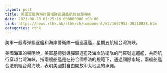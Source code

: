 ```yaml
---
layout: post
title: 美軍軍艦與海岸警衛隊巡邏艦航經台灣海峽
date: 2021-08-28 01:25:16.000000000 +08:00
link: https://news.rthk.hk/rthk/ch/component/k2/1607953-20210828.htm
categories: rthk
---
```


美軍一艘導彈驅逐艦和海岸警衛隊一艘巡邏艦，星期五航經台灣海峽。

美國海軍的聲明說，美軍基德號導彈驅逐艦及海岸防衛隊的門羅號巡邏艦，共同航行穿越台灣海峽，指兩艘船艦是在符合國際法的規範下，通過國際水域，兩艘船艦合法航經台灣海峽，表明美國對自由開放印太地區的承諾。

